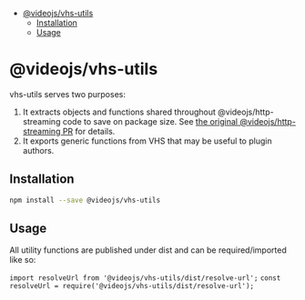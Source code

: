 <!-- START doctoc generated TOC please keep comment here to allow auto update -->
<!-- DON'T EDIT THIS SECTION, INSTEAD RE-RUN doctoc TO UPDATE -->


- [@videojs/vhs-utils](#videojsvhs-utils)
  - [Installation](#installation)
  - [Usage](#usage)

<!-- END doctoc generated TOC please keep comment here to allow auto update -->

# @videojs/vhs-utils

vhs-utils serves two purposes:

1. It extracts objects and functions shared throughout @videojs/http-streaming code to save on package size. See [the original @videojs/http-streaming PR](https://github.com/videojs/http-streaming/pull/637) for details.
2. It exports generic functions from VHS that may be useful to plugin authors.

## Installation

```sh
npm install --save @videojs/vhs-utils
```

## Usage

All utility functions are published under dist and can be required/imported like so:

`import resolveUrl from '@videojs/vhs-utils/dist/resolve-url';`
`const resolveUrl = require('@videojs/vhs-utils/dist/resolve-url');`
